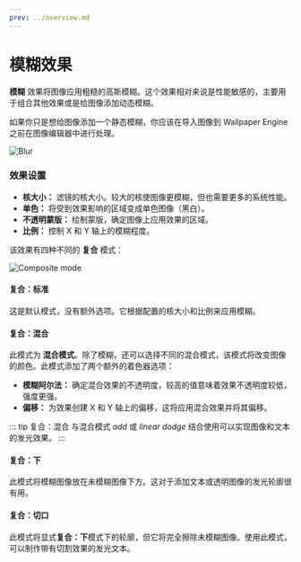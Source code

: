 ```yaml
---
prev: ../overview.md
---
```


# 模糊效果

**模糊** 效果将图像应用粗糙的高斯模糊。这个效果相对来说是性能敏感的，主要用于组合其他效果或是给图像添加动态模糊。

如果你只是想给图像添加一个静态模糊，你应该在导入图像到 Wallpaper Engine 之前在图像编辑器中进行处理。

![Blur](/wallpaper-engine-docs/img/effects/Blur.png)

### 效果设置

* **核大小：** 滤镜的核大小。较大的核使图像更模糊，但也需要更多的系统性能。
* **单色：** 将受到效果影响的区域变成单色图像（黑白）。
* **不透明蒙版：** 绘制蒙版，确定图像上应用效果的区域。
* **比例：** 控制 X 和 Y 轴上的模糊程度。

该效果有四种不同的 **复合** 模式：

![Composite mode](/wallpaper-engine-docs/img/effects/blur_composite_blend.png)

#### 复合：标准

这是默认模式，没有额外选项。它根据配置的核大小和比例来应用模糊。

#### 复合：混合

此模式为 **混合模式**。除了模糊，还可以选择不同的混合模式，该模式将改变图像的颜色。此模式添加了两个额外的着色器选项：

* **模糊阿尔法：** 确定混合效果的不透明度，较高的值意味着效果不透明度较低，强度更强。
* **偏移：** 为效果创建 X 和 Y 轴上的偏移，这将应用混合效果并将其偏移。

::: tip
复合：混合 与混合模式 *add* 或 *linear dodge* 结合使用可以实现图像和文本的发光效果。
:::

#### 复合：下

此模式将模糊图像放在未模糊图像下方。这对于添加文本或透明图像的发光轮廓很有用。

#### 复合：切口

此模式将显式**复合：下**模式下的轮廓，但它将完全擦除未模糊图像。使用此模式，可以制作带有切割效果的发光文本。
